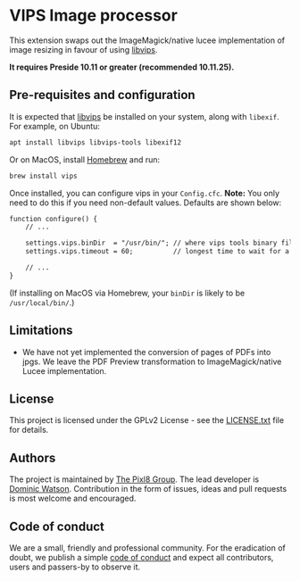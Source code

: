 # VIPS Image processor

This extension swaps out the ImageMagick/native lucee implementation of image resizing in favour of using [libvips](https://libvips.github.io/libvips/).

**It requires Preside 10.11 or greater (recommended 10.11.25).**

## Pre-requisites and configuration

It is expected that [libvips](https://libvips.github.io/libvips/) be installed on your system, along with `libexif`. For example, on Ubuntu:

```bash
apt install libvips libvips-tools libexif12
```

Or on MacOS, install [Homebrew](https://brew.sh/) and run:

```bash
brew install vips
```

Once installed, you can configure vips in your `Config.cfc`. **Note:** You only need to do this if you need non-default values. Defaults are shown below:

```cfc
function configure() {
	// ...

	settings.vips.binDir  = "/usr/bin/"; // where vips tools binary files are found
	settings.vips.timeout = 60;          // longest time to wait for a VIPs operation to complete

	// ...
}
```

(If installing on MacOS via Homebrew, your `binDir` is likely to be `/usr/local/bin/`.)

## Limitations

* We have not yet implemented the conversion of pages of PDFs into jpgs. We leave the PDF Preview transformation to ImageMagick/native Lucee implementation.

## License

This project is licensed under the GPLv2 License - see the [LICENSE.txt](https://github.com/pixl8/preside-ext-vips/blob/stable/LICENSE.txt) file for details.

## Authors

The project is maintained by [The Pixl8 Group](https://www.pixl8.co.uk). The lead developer is [Dominic Watson](https://github.com/DominicWatson). Contribution in the form of issues, ideas and pull requests is most welcome and encouraged.

## Code of conduct

We are a small, friendly and professional community. For the eradication of doubt, we publish a simple [code of conduct](https://github.com/pixl8/preside-ext-vips/blob/stable/CODE_OF_CONDUCT.md) and expect all contributors, users and passers-by to observe it.